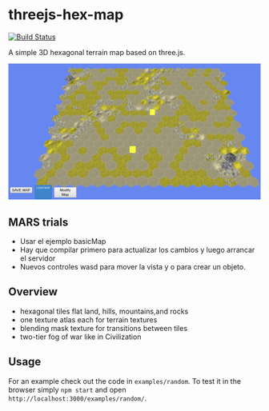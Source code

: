 # threejs-hex-map

[![Build Status](https://travis-ci.org/Bunkerbewohner/threejs-hex-map.svg?branch=master)](https://travis-ci.org/Bunkerbewohner/threejs-hex-map)

A simple 3D hexagonal terrain map based on three.js.

![Screenshot](examples/basicMap/screenshot.png)

## MARS trials
* Usar el ejemplo basicMap
* Hay que compilar primero para actualizar los cambios y luego arrancar el servidor
* Nuevos controles wasd para mover la vista y o para crear un objeto.


## Overview

* hexagonal tiles  flat land, hills, mountains,and rocks
* one texture atlas each for terrain textures
* blending mask texture for transitions between tiles
* two-tier fog of war like in Civilization

## Usage

For an example check out the code in `examples/random`. To test it in the browser
simply `npm start` and open `http://localhost:3000/examples/random/`.
